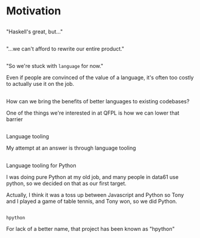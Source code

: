 # Motivation

##

"Haskell's great, but..."

##

"...we can't afford to rewrite our entire product."

##

"So we're stuck with `language` for now."

<div class="notes">
Even if people are convinced of the value of a language, it's often too costly
to actually use it on the job.
</div>

##

How can we bring the benefits of better languages to existing codebases?

<div class="notes">
One of the things we're interested in at QFPL is how we can lower that barrier
</div>

##

Language tooling

<div class="notes">
My attempt at an answer is through language tooling
</div>

##

Language tooling for Python

<div class="notes">
I was doing pure Python at my old job, and many people in data61 use python, so
we decided on that as our first target.

Actually, I think it was a toss up between Javascript and Python so Tony and I played a
game of table tennis, and Tony won, so we did Python.
</div>

##

`hpython`

<div class="notes">
For lack of a better name, that project has been known as "hpython"
</div>

